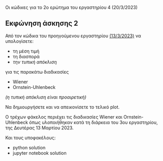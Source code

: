 Οι κώδικες για το 2ο ερώτημα του εργαστηρίου 4 (20/3/2023)

## Εκφώνηση άσκησης 2

Από τον κώδικα του προηγούμενου εργαστηρίου [(13/3/2023)](https://github.com/p19pago/stochastic-data-analysis-2023/tree/main/Labs/Lab3) να υπολογίσετε:

- τη μέση τιμή
- τη διασπορά
- *την τυπική απόκλιση*

για τις παρακάτω διαδικασίες

- Wiener
- Ornstein-Uhlenbeck

*(η τυπική απόκλιση είναι προαιρετική)*

Να δημιουργήσετε και να απεικονίσετε το τελικό plot.

Ο τρέχων φάκελος περιέχει τις διαδικασίες Wiener και Ornstein-Uhlenbeck όπως υλοποιήθηκαν κατά τη διάρκεια του 3ου εργαστηρίου, της Δευτέρας 13 Μαρτίου 2023.

Και τους υποφακέλους:

- python solution
- jupyter notebook solution
